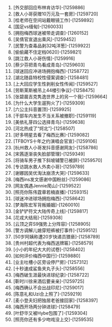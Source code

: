 
1. [外交部回应布林肯访华]-[1259886]
1. [救人小哥获赠10万元及一套房]-[1259720]
1. [桂老师在空间站戴眼镜工作]-[1259892]
1. [国足vs缅甸]-[1260033]
1. [拥抱梅西球迷被带走调查]-[1260152]
1. [吴倩官宣退出乘风]-[1259452]
1. [民警为查毒品剥32吨洋葱]-[1259922]
1. [偷偷藏不住定档0620]-[1259821]
1. [跳江救人小哥伤情]-[1259916]
1. [蔡少芬把青鸟看成青岛]-[1259603]
1. [球迷回应冲进场拥抱梅西]-[1258772]
1. [湖北随县特校性侵案调查]-[1258481]
1. [上大回应学生性剥削女性传闻]-[1259527]
1. [劳斯莱斯被吊上44楼引争议]-[1258475]
1. [张碧晨吉克隽逸世界上的另一个我]-[1259664]
1. [为什么大学生遛狗火了]-[1259309]
1. [六公主抖音置顶]-[1259925]
1. [干部车内发生不当关系被撤职]-[1259119]
1. [美依礼芽四公选择青鸟]-[1259638]
1. [河北热成了“炣北”]-[1258507]
1. [好多明星去看了梅西比赛]-[1259082]
1. [TFBOYS十年之约演唱会官宣]-[1259106]
1. [杭州救人小哥发抖音感谢网友]-[1258786]
1. [宋茜逐渐丧失脸部管理]-[1259349]
1. [将骑车男子推下斜坡辅警已被辞]-[1259570]
1. [专访跳水救人外卖小哥]-[1259789]
1. [谢娜因吴优淘汰崩溃大哭]-[1259633]
1. [梅西ins发文感谢中国粉丝]-[1259086]
1. [网友偶遇Jennie爬山]-[1259522]
1. [照亮你陈伟霆章若楠直播]-[1259315]
1. [球迷冲进球场拥抱梅西]-[1258642]
1. [梦海陈宏军背叛婚姻]-[1260010]
1. [金铲铲符文大陆传奇上线]-[1259817]
1. [花戎大结局]-[1259308]
1. [云顶之弈S9强势上分阵容]-[1258905]
1. [警方调解儿媳穿短裤被打事件]-[1259512]
1. [50岁阿姨称遭20岁快递员猥亵]-[1258789]
1. [贵州村超代表为梅西送牌匾]-[1258579]
1. [小小的年纪大大的试卷]-[1258402]
1. [如何评价梅西中国行]-[1259880]
1. [业主吐槽小区旁设停尸房]-[1257312]
1. [十秒速成鲨鱼夹丸子头]-[1258556]
1. [梅西破生涯最快进球纪录]-[1258722]
1. [靳时川徐来酒后要亲亲]-[1259725]
1. [梅西确认不会出战印尼]-[1259017]
1. [陈意礼和Uzi合上照了]-[1259219]
1. [麦小登夫妇把独居老爸接回家]-[1258397]
1. [梅西开场两分钟进球]-[1258479]
1. [叶舒华又被Hybe包围了]-[1259304]
1. [照亮你还有多少吻戏没上交]-[1259535]